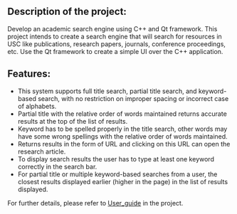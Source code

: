 ## Description of the project:
Develop an academic search engine using C++ and Qt framework. This project intends to create a search engine that will search for resources in USC like publications, research papers, journals, conference proceedings, etc. Use the Qt framework to create a simple UI over the C++ application.

## Features:
- This system supports full title search, partial title search, and keyword-based search, with no restriction on improper spacing or incorrect case of alphabets.
- Partial title with the relative order of words maintained returns accurate results at the top of the list of results.
- Keyword has to be spelled properly in the title search, other words may have some wrong spellings with the relative order of words maintained.
- Returns results in the form of URL and clicking on this URL can open the research article.
- To display search results the user has to type at least one keyword correctly in the search bar.
- For partial title or multiple keyword-based searches from a user, the closest results displayed earlier (higher in the page) in the list of results displayed.
	
For further details, please refer to [User_guide](https://github.com/anujp10/qt_search_engine/blob/master/User_guide.pdf) in the project.
